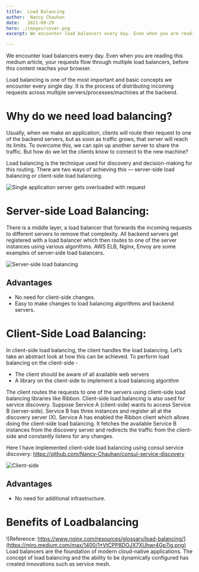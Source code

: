 ```yaml
---
title:  Load Balancing
author:  Nancy Chauhan
date:   2021-09-29
hero: ./images/cover.png
excerpt: We encounter load balancers every day. Even when you are reading this article, your requests flow through multiple load balancers, before this content reaches your browser.

---
```


We encounter load balancers every day. Even when you are reading this medium article, your requests flow through multiple load balancers, before this content reaches your browser.

Load balancing is one of the most important and basic concepts we encounter every single day. It is the process of distributing incoming requests across multiple servers/processes/machines at the backend.

# Why do we need load balancing?

Usually, when we make an application, clients will route their request to one of the backend servers, but as soon as traffic grows, that server will reach its limits. To overcome this, we can spin up another server to share the traffic. But how do we let the clients know to connect to the new machine?

Load balancing is the technique used for discovery and decision-making for this routing. There are two ways of achieving this — server-side load balancing or client-side load balancing.

![Single application server gets overloaded with request](https://miro.medium.com/max/1400/1*YxgXygvKUmCpYjKfXEeCzw.png)

# Server-side Load Balancing:

There is a middle layer, a load balancer that forwards the incoming requests to different servers to remove that complexity. All backend servers get registered with a load balancer which then routes to one of the server instances using various algorithms. AWS ELB, Nginx, Envoy are some examples of server-side load balancers.

![Server-side load balancing](https://miro.medium.com/max/1400/1*M013EIjXPW81qIWWKbwU_w.png)

## Advantages
- No need for client-side changes.
- Easy to make changes to load balancing algorithms and backend servers.

# Client-Side Load Balancing:

In client-side load balancing, the client handles the load balancing. Let’s take an abstract look at how this can be achieved. To perform load balancing on the client-side -
- The client should be aware of all available web servers
- A library on the client-side to implement a load balancing algorithm

The client routes the requests to one of the servers using client-side load balancing libraries like Ribbon. Client-side load balancing is also used for service discovery.
Suppose Service A (client-side) wants to access Service B (server-side). Service B has three instances and register all at the discovery server (X). Service A has enabled the Ribbon client which allows doing the client-side load balancing. It fetches the available Service B instances from the discovery server and redirects the traffic from the client-side and constantly listens for any changes.

Here I have implemented client-side load balancing using consul service discovery: https://github.com/Nancy-Chauhan/consul-service-discovery

![Client-side](https://miro.medium.com/max/1400/1*CtMtKBTIpfiKTNdRHD-ccQ.png)

## Advantages
- No need for additional infrastructure.


# Benefits of Loadbalancing

![Reference: https://www.nginx.com/resources/glossary/load-balancing/](https://miro.medium.com/max/1400/1*VtCPP8DOJX7XUhwr4Gp7jg.png)
Load balancers are the foundation of modern cloud-native applications. The concept of load balancing and the ability to be dynamically configured has created innovations such as service mesh.